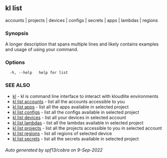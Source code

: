 ## kl list

accounts | projects | devices | configs | secrets | apps | lambdas | regions

### Synopsis

A longer description that spans multiple lines and likely contains examples
and usage of using your command.


### Options

```
  -h, --help   help for list
```

### SEE ALSO

* [kl](kl.md)	 - kl is command line interface to interact with kloudlite environments
* [kl list accounts](kl_list_accounts.md)	 - list all the accounts accessible to you
* [kl list apps](kl_list_apps.md)	 - list all the apps available in selected project
* [kl list configs](kl_list_configs.md)	 - list all the configs available in selected project
* [kl list devices](kl_list_devices.md)	 - list all your devices in selected account
* [kl list lambdas](kl_list_lambdas.md)	 - list all the lambdas available in selected project
* [kl list projects](kl_list_projects.md)	 - list all the projects accessible to you in selected account
* [kl list regions](kl_list_regions.md)	 - list all regions of selected device
* [kl list secrets](kl_list_secrets.md)	 - list all the secrets available in selected project

###### Auto generated by spf13/cobra on 9-Sep-2022
